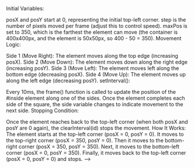 Initial Variables:

posX and posY start at 0, representing the initial top-left corner.
step is the number of pixels moved per frame (adjust this to control speed).
maxPos is set to 350, which is the farthest the element can move (the container is 400x400px, and the element is 50x50px, so 400 - 50 = 350).
Movement Logic:

Side 1 (Move Right): The element moves along the top edge (increasing posX).
Side 2 (Move Down): The element moves down along the right edge (increasing posY).
Side 3 (Move Left): The element moves left along the bottom edge (decreasing posX).
Side 4 (Move Up): The element moves up along the left edge (decreasing posY).
setInterval():

Every 10ms, the frame() function is called to update the position of the #inside element along one of the sides.
Once the element completes each side of the square, the side variable changes to indicate movement to the next side.
Stopping Condition:

Once the element reaches back to the top-left corner (when both posX and posY are 0 again), the clearInterval(id) stops the movement.
How It Works:
The element starts at the top-left corner (posX = 0, posY = 0).
It moves to the top-right corner (posX = 350, posY = 0).
Then it moves to the bottom-right corner (posX = 350, posY = 350).
Next, it moves to the bottom-left corner (posX = 0, posY = 350).
Finally, it moves back to the top-left corner (posX = 0, posY = 0) and stops. -->
